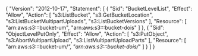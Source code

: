 {
  "Version": "2012-10-17",
  "Statement": [
    {
      "Sid": "BucketLevelList",
      "Effect": "Allow",
      "Action": [
        "s3:ListBucket",
        "s3:GetBucketLocation",
        "s3:ListBucketMultipartUploads",
        "s3:ListBucketVersions"
      ],
      "Resource": [
        "arn:aws:s3:::bucket-um",
        "arn:aws:s3:::bucket-dois"
      ]
    },
    {
      "Sid": "ObjectLevelPutOnly",
      "Effect": "Allow",
      "Action": [
        "s3:PutObject",
        "s3:AbortMultipartUpload",
        "s3:ListMultipartUploadParts"
      ],
      "Resource": [
        "arn:aws:s3:::bucket-um/*",
        "arn:aws:s3:::bucket-dois/*"
      ]
    }
  ]
}
